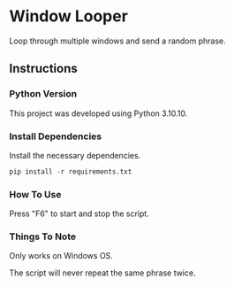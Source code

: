 # Window Looper

Loop through multiple windows and send a random phrase.

## Instructions

### Python Version

This project was developed using Python 3.10.10.

### Install Dependencies

Install the necessary dependencies.

```python
pip install -r requirements.txt
```

### How To Use

Press "F6" to start and stop the script.

### Things To Note

Only works on Windows OS.

The script will never repeat the same phrase twice.
